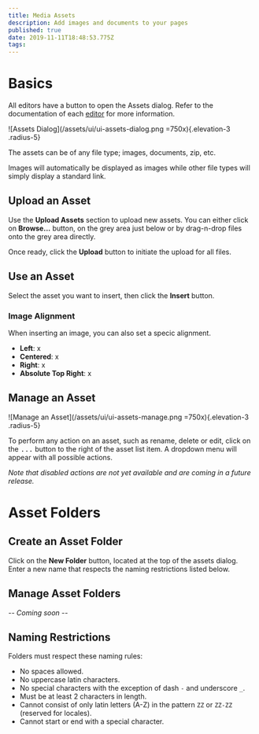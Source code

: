 ```yaml
---
title: Media Assets
description: Add images and documents to your pages
published: true
date: 2019-11-11T18:48:53.775Z
tags: 
---
```


# Basics

All editors have a button to open the Assets dialog. Refer to the documentation of each [editor](/editors) for more information.

![Assets Dialog](/assets/ui/ui-assets-dialog.png =750x){.elevation-3 .radius-5}

The assets can be of any file type; images, documents, zip, etc.

Images will automatically be displayed as images while other file types will simply display a standard link.

## Upload an Asset

Use the **Upload Assets** section to upload new assets. You can either click on **Browse...** button, on the grey area just below or by drag-n-drop files onto the grey area directly.

Once ready, click the **Upload** button to initiate the upload for all files.

## Use an Asset

Select the asset you want to insert, then click the **Insert** button.

### Image Alignment

When inserting an image, you can also set a specic alignment.

- **Left**: x
- **Centered**: x
- **Right**: x
- **Absolute Top Right**: x

## Manage an Asset

![Manage an Asset](/assets/ui/ui-assets-manage.png =750x){.elevation-3 .radius-5}

To perform any action on an asset, such as rename, delete or edit, click on the <kbd>...</kbd> button to the right of the asset list item. A dropdown menu will appear with all possible actions.

*Note that disabled actions are not yet available and are coming in a future release.*

# Asset Folders

## Create an Asset Folder

Click on the **New Folder** button, located at the top of the assets dialog. Enter a new name that respects the naming restrictions listed below.

## Manage Asset Folders

*-- Coming soon --*

## Naming Restrictions

Folders must respect these naming rules:

- No spaces allowed.
- No uppercase latin characters.
- No special characters with the exception of dash `-` and underscore `_`.
- Must be at least 2 characters in length.
- Cannot consist of only latin letters (A-Z) in the pattern `ZZ` or `ZZ-ZZ` (reserved for locales).
- Cannot start or end with a special character.